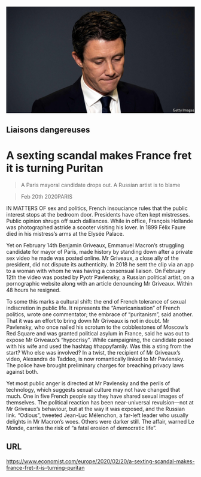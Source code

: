 ![](./images/20200222_EUP505.jpg)

## Liaisons dangereuses

# A sexting scandal makes France fret it is turning Puritan

> A Paris mayoral candidate drops out. A Russian artist is to blame

> Feb 20th 2020PARIS

IN MATTERS OF sex and politics, French insouciance rules that the public interest stops at the bedroom door. Presidents have often kept mistresses. Public opinion shrugs off such dalliances. While in office, François Hollande was photographed astride a scooter visiting his lover. In 1899 Félix Faure died in his mistress’s arms at the Elysée Palace.

Yet on February 14th Benjamin Griveaux, Emmanuel Macron’s struggling candidate for mayor of Paris, made history by standing down after a private sex video he made was posted online. Mr Griveaux, a close ally of the president, did not dispute its authenticity. In 2018 he sent the clip via an app to a woman with whom he was having a consensual liaison. On February 12th the video was posted by Pyotr Pavlensky, a Russian political artist, on a pornographic website along with an article denouncing Mr Griveaux. Within 48 hours he resigned.

To some this marks a cultural shift: the end of French tolerance of sexual indiscretion in public life. It represents the “Americanisation” of French politics, wrote one commentator; the embrace of “puritanism”, said another. That it was an effort to bring down Mr Griveaux is not in doubt. Mr Pavlensky, who once nailed his scrotum to the cobblestones of Moscow’s Red Square and was granted political asylum in France, said he was out to expose Mr Griveaux’s “hypocrisy”. While campaigning, the candidate posed with his wife and used the hashtag #happyfamily. Was this a sting from the start? Who else was involved? In a twist, the recipient of Mr Griveaux’s video, Alexandra de Taddeo, is now romantically linked to Mr Pavlensky. The police have brought preliminary charges for breaching privacy laws against both.

Yet most public anger is directed at Mr Pavlensky and the perils of technology, which suggests sexual culture may not have changed that much. One in five French people say they have shared sexual images of themselves. The political reaction has been near-universal revulsion—not at Mr Griveaux’s behaviour, but at the way it was exposed, and the Russian link. “Odious”, tweeted Jean-Luc Mélenchon, a far-left leader who usually delights in Mr Macron’s woes. Others were darker still. The affair, warned Le Monde, carries the risk of “a fatal erosion of democratic life”.

## URL

https://www.economist.com/europe/2020/02/20/a-sexting-scandal-makes-france-fret-it-is-turning-puritan
